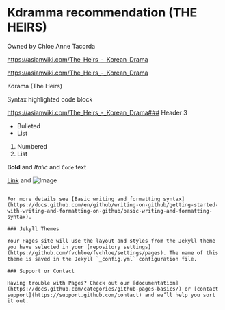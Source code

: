 # Kdramma recommendation (THE HEIRS)
Owned by Chloe Anne Tacorda

https://asianwiki.com/The_Heirs_-_Korean_Drama

https://asianwiki.com/The_Heirs_-_Korean_Drama

Kdrama (The Heirs)

Syntax highlighted code block

https://asianwiki.com/The_Heirs_-_Korean_Drama### Header 3

- Bulleted
- List

1. Numbered
2. List

**Bold** and _Italic_ and `Code` text

[Link](url) and ![Image](src)
```

For more details see [Basic writing and formatting syntax](https://docs.github.com/en/github/writing-on-github/getting-started-with-writing-and-formatting-on-github/basic-writing-and-formatting-syntax).

### Jekyll Themes

Your Pages site will use the layout and styles from the Jekyll theme you have selected in your [repository settings](https://github.com/fvchloe/fvchloe/settings/pages). The name of this theme is saved in the Jekyll `_config.yml` configuration file.

### Support or Contact

Having trouble with Pages? Check out our [documentation](https://docs.github.com/categories/github-pages-basics/) or [contact support](https://support.github.com/contact) and we’ll help you sort it out.
